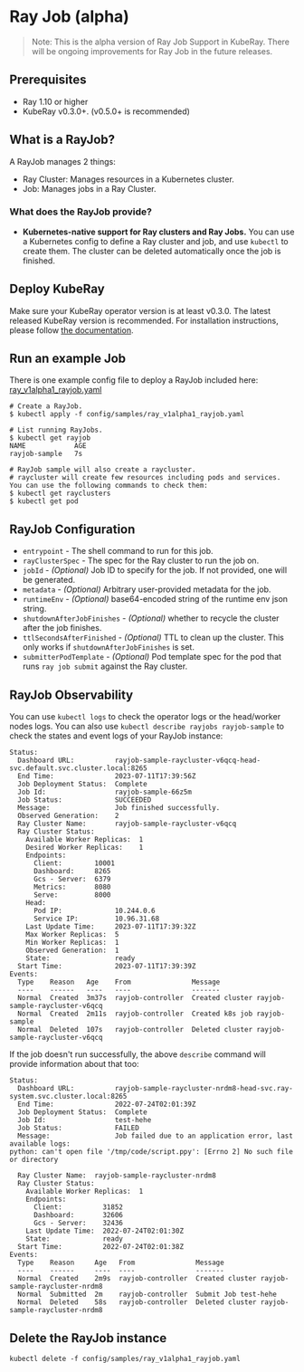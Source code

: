 # Ray Job (alpha)

> Note: This is the alpha version of Ray Job Support in KubeRay. There will be ongoing improvements for Ray Job in the future releases.

## Prerequisites

* Ray 1.10 or higher
* KubeRay v0.3.0+. (v0.5.0+ is recommended)

## What is a RayJob?

A RayJob manages 2 things:

* Ray Cluster: Manages resources in a Kubernetes cluster.
* Job: Manages jobs in a Ray Cluster.

### What does the RayJob provide?

* **Kubernetes-native support for Ray clusters and Ray Jobs.** You can use a Kubernetes config to define a Ray cluster and job, and use `kubectl` to create them. The cluster can be deleted automatically once the job is finished.

## Deploy KubeRay

Make sure your KubeRay operator version is at least v0.3.0.
The latest released KubeRay version is recommended.
For installation instructions, please follow [the documentation](../deploy/installation.md).

## Run an example Job

There is one example config file to deploy a RayJob included here:
[ray_v1alpha1_rayjob.yaml](https://github.com/ray-project/kuberay/blob/master/ray-operator/config/samples/ray_v1alpha1_rayjob.yaml)

```shell
# Create a RayJob.
$ kubectl apply -f config/samples/ray_v1alpha1_rayjob.yaml
```

```shell
# List running RayJobs.
$ kubectl get rayjob
NAME            AGE
rayjob-sample   7s
```

```shell
# RayJob sample will also create a raycluster.
# raycluster will create few resources including pods and services. You can use the following commands to check them:
$ kubectl get rayclusters
$ kubectl get pod
```

## RayJob Configuration

* `entrypoint` - The shell command to run for this job.
* `rayClusterSpec` - The spec for the Ray cluster to run the job on.
* `jobId` - _(Optional)_ Job ID to specify for the job. If not provided, one will be generated.
* `metadata` - _(Optional)_ Arbitrary user-provided metadata for the job.
* `runtimeEnv` - _(Optional)_ base64-encoded string of the runtime env json string.
* `shutdownAfterJobFinishes` - _(Optional)_ whether to recycle the cluster after the job finishes.
* `ttlSecondsAfterFinished` - _(Optional)_ TTL to clean up the cluster. This only works if `shutdownAfterJobFinishes` is set.
* `submitterPodTemplate` - _(Optional)_ Pod template spec for the pod that runs `ray job submit` against the Ray cluster.

## RayJob Observability

You can use `kubectl logs` to check the operator logs or the head/worker nodes logs.
You can also use `kubectl describe rayjobs rayjob-sample` to check the states and event logs of your RayJob instance:

```text
Status:
  Dashboard URL:          rayjob-sample-raycluster-v6qcq-head-svc.default.svc.cluster.local:8265
  End Time:               2023-07-11T17:39:56Z
  Job Deployment Status:  Complete
  Job Id:                 rayjob-sample-66z5m
  Job Status:             SUCCEEDED
  Message:                Job finished successfully.
  Observed Generation:    2
  Ray Cluster Name:       rayjob-sample-raycluster-v6qcq
  Ray Cluster Status:
    Available Worker Replicas:  1
    Desired Worker Replicas:    1
    Endpoints:
      Client:        10001
      Dashboard:     8265
      Gcs - Server:  6379
      Metrics:       8080
      Serve:         8000
    Head:
      Pod IP:             10.244.0.6
      Service IP:         10.96.31.68
    Last Update Time:     2023-07-11T17:39:32Z
    Max Worker Replicas:  5
    Min Worker Replicas:  1
    Observed Generation:  1
    State:                ready
  Start Time:             2023-07-11T17:39:39Z
Events:
  Type    Reason   Age    From               Message
  ----    ------   ----   ----               -------
  Normal  Created  3m37s  rayjob-controller  Created cluster rayjob-sample-raycluster-v6qcq
  Normal  Created  2m11s  rayjob-controller  Created k8s job rayjob-sample
  Normal  Deleted  107s   rayjob-controller  Deleted cluster rayjob-sample-raycluster-v6qcq
```

If the job doesn't run successfully, the above `describe` command will provide information about that too:

```text
Status:
  Dashboard URL:          rayjob-sample-raycluster-nrdm8-head-svc.ray-system.svc.cluster.local:8265
  End Time:               2022-07-24T02:01:39Z
  Job Deployment Status:  Complete
  Job Id:                 test-hehe
  Job Status:             FAILED
  Message:                Job failed due to an application error, last available logs:
python: can't open file '/tmp/code/script.ppy': [Errno 2] No such file or directory

  Ray Cluster Name:  rayjob-sample-raycluster-nrdm8
  Ray Cluster Status:
    Available Worker Replicas:  1
    Endpoints:
      Client:          31852
      Dashboard:       32606
      Gcs - Server:    32436
    Last Update Time:  2022-07-24T02:01:30Z
    State:             ready
  Start Time:          2022-07-24T02:01:38Z
Events:
  Type    Reason     Age   From               Message
  ----    ------     ----  ----               -------
  Normal  Created    2m9s  rayjob-controller  Created cluster rayjob-sample-raycluster-nrdm8
  Normal  Submitted  2m    rayjob-controller  Submit Job test-hehe
  Normal  Deleted    58s   rayjob-controller  Deleted cluster rayjob-sample-raycluster-nrdm8
```

## Delete the RayJob instance

```shell
kubectl delete -f config/samples/ray_v1alpha1_rayjob.yaml
```

